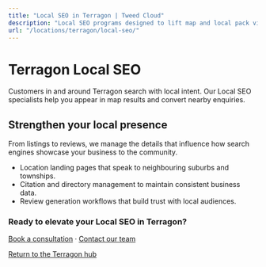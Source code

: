 ```yaml
---
title: "Local SEO in Terragon | Tweed Cloud"
description: "Local SEO programs designed to lift map and local pack visibility for Terragon businesses."
url: "/locations/terragon/local-seo/"
---
```


# Terragon Local SEO

Customers in and around Terragon search with local intent. Our Local SEO specialists help you appear in map results and convert nearby enquiries.

## Strengthen your local presence

From listings to reviews, we manage the details that influence how search engines showcase your business to the community.

- Location landing pages that speak to neighbouring suburbs and townships.
- Citation and directory management to maintain consistent business data.
- Review generation workflows that build trust with local audiences.

### Ready to elevate your Local SEO in Terragon?

[Book a consultation](/consultation/) · [Contact our team](/contact/)

[Return to the Terragon hub](/locations/terragon/)
